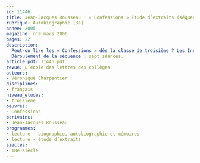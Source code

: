 ```yaml
---
id: 11446
title: Jean-Jacques Rousseau : « Confessions » Étude d’extraits (séquence)
rubrique: Autobiographie [3e]
annee: 2005
magazine: n°9 mars 2006
pages: 22
description: 
  Peut-on lire les « Confessions » dès la classe de troisième ? Les Instructions officielles conseillent la lecture des livres I et II dans le cadre d’une lecture cursive sur le genre autobiographique. Afin de donner une vue d’ensemble de la vie de l’écrivain, cet article propose la lecture cursive des douze livres dans la collection « Classiques abrégés ». L’étude en classe commence par mettre en évidence les caractéristiques de ce que l’on peut considérer comme la première autobiographie moderne. Plusieurs lectures analytiques permettent d’aborder trois des objectifs fondamentaux de la classe de troisième : l’argumentation, l’expression de soi et la prise en compte d’autrui. Mais les « Confessions »  peuvent aussi être lues comme un roman d’initiation : initiation amoureuse, parcours chaotique d’un jeune homme appelé à devenir l’un des écrivains les plus fameux de son siècle. Tels sont les axes du travail en classe dans un deuxième temps.
  Déroulement de la séquence : sept séances.
article_pdf: 11446.pdf
revue: L’école des lettres des collèges
auteurs:
- Véronique Charpentier
disciplines:
- français
niveau_etudes:
- troisième
oeuvres:
- Confessions
ecrivains:
- Jean-Jacques Rousseau
programmes:
- lecture - biographie, autobiographie et mémoires
- lecture - étude d’extraits
siecles:
- 18e siècle
---
```

